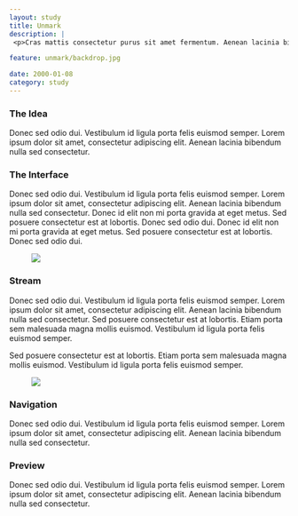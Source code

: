 ```yaml
---
layout: study
title: Unmark
description: |
 <p>Cras mattis consectetur purus sit amet fermentum. Aenean lacinia bibendum nulla sed consectetur. Nullam quis risus eget urna mollis ornare vel eu leo. Duis mollis, est non commodo luctus, nisi erat porttitor ligula, eget lacinia odio sem nec elit. Morbi leo risus, porta ac consectetur ac, vestibulum at eros.</p>

feature: unmark/backdrop.jpg

date: 2000-01-08
category: study
---
```


<section class="righty">
	<div class="content">
		<figcaption>
			<h3>The Idea</h3>
			<p>Donec sed odio dui. Vestibulum id ligula porta felis euismod semper. Lorem ipsum dolor sit amet, consectetur adipiscing elit. Aenean lacinia bibendum nulla sed consectetur.</p>
		</figcaption>
	</div>
</section>

<section class="middle">
	<div class="content">
		<figcaption>
			<h3>The Interface</h3>
			<p>Donec sed odio dui. Vestibulum id ligula porta felis euismod semper. Lorem ipsum dolor sit amet, consectetur adipiscing elit. Aenean lacinia bibendum nulla sed consectetur. Donec id elit non mi porta gravida at eget metus. Sed posuere consectetur est at lobortis. Donec sed odio dui. Donec id elit non mi porta gravida at eget metus. Sed posuere consectetur est at lobortis. Donec sed odio dui.</p>
		</figcaption>
	</div>
	<figure>
		<img src="{{site.project_img_path}}unmark/interface.jpg">
	</figure>
</section>

<section class="righty">
	<div class="content">
		<figcaption>
			<h3>Stream</h3>
			<p>Donec sed odio dui. Vestibulum id ligula porta felis euismod semper. Lorem ipsum dolor sit amet, consectetur adipiscing elit. Aenean lacinia bibendum nulla sed consectetur. Sed posuere consectetur est at lobortis. Etiam porta sem malesuada magna mollis euismod. Vestibulum id ligula porta felis euismod semper.</p>
			<p>Sed posuere consectetur est at lobortis. Etiam porta sem malesuada magna mollis euismod. Vestibulum id ligula porta felis euismod semper.</p>
		</figcaption>
	</div>
	<figure>
		<img src="{{site.project_img_path}}unmark/stream.jpg">
	</figure>
</section>

<section class="lefty">
	<div class="content">
		<figcaption>
			<h3>Navigation</h3>
			<p>Donec sed odio dui. Vestibulum id ligula porta felis euismod semper. Lorem ipsum dolor sit amet, consectetur adipiscing elit. Aenean lacinia bibendum nulla sed consectetur.</p>
		</figcaption>
	</div>
</section>

<section class="righty">
	<div class="content">
		<figcaption>
			<h3>Preview</h3>
			<p>Donec sed odio dui. Vestibulum id ligula porta felis euismod semper. Lorem ipsum dolor sit amet, consectetur adipiscing elit. Aenean lacinia bibendum nulla sed consectetur.</p>
		</figcaption>
	</div>
</section>



